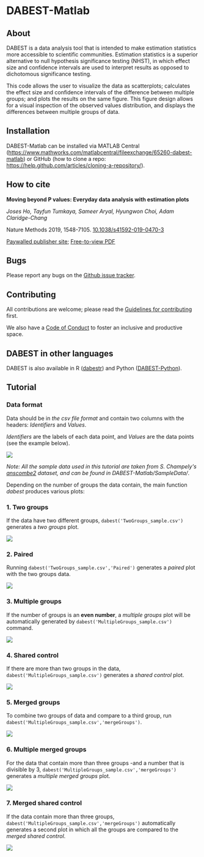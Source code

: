 # DABEST-Matlab

## About

DABEST is a data analysis tool that is intended to make estimation statistics more accessible to scientific communities. Estimation statistics is a superior alternative to null hypothesis significance testing (NHST), in which effect size and confidence intervals are used to interpret results as opposed to dichotomous significance testing.
 
This code allows the user to visualize the data as scatterplots; calculates the effect size and confidence intervals of the difference between multiple groups; and plots the results on the same figure. This figure design allows for a visual inspection of the observed values distribution, and displays the differences between multiple groups of data.

## Installation

DABEST-Matlab can be installed via MATLAB Central (https://www.mathworks.com/matlabcentral/fileexchange/65260-dabest-matlab) or GitHub (how to clone a repo: https://help.github.com/articles/cloning-a-repository/).

## How to cite

**Moving beyond P values: Everyday data analysis with estimation plots**

*Joses Ho, Tayfun Tumkaya, Sameer Aryal, Hyungwon Choi, Adam Claridge-Chang*

Nature Methods 2019, 1548-7105. [10.1038/s41592-019-0470-3](http://dx.doi.org/10.1038/s41592-019-0470-3)

[Paywalled publisher site](https://www.nature.com/articles/s41592-019-0470-3); [Free-to-view PDF](https://rdcu.be/bHhJ4)


## Bugs

Please report any bugs on the [Github issue tracker](https://github.com/ACCLAB/DABEST-Matlab/issues/new).


## Contributing

All contributions are welcome; please read the [Guidelines for contributing](https://github.com/ACCLAB/DABEST-Matlab/blob/master/CONTRIBUTING.md) first.

We also have a [Code of Conduct](https://github.com/ACCLAB/DABEST-Matlab/blob/master/CODE_OF_CONDUCT.md) to foster an inclusive and productive space.



## DABEST in other languages

DABEST is also available in R ([dabestr](https://github.com/ACCLAB/dabestr)) and Python ([DABEST-Python](https://github.com/ACCLAB/DABEST-Python)).


## Tutorial

### Data format

Data should be in *the csv file format* and contain two columns with the headers: *Identifiers* and *Values*.

*Identifiers* are the labels of each data point, and *Values* are the data points (see the example below).

![](https://github.com/ACCLAB/DABEST-Matlab/blob/master/SampleData/DataFormat.png)

*Note: All the sample data used in this tutorial are taken from S. Champely's  [anscombe2](https://www.rdocumentation.org/packages/PairedData/versions/0.9.9/topics/anscombe2) dataset, and can be found in DABEST-Matlab/SampleData/*.

Depending on the number of groups the data contain, the main function *dabest* produces various plots:

### 1. Two groups

If the data have two different groups, `dabest('TwoGroups_sample.csv')` generates a *two groups* plot.

![](https://github.com/ACCLAB/DABEST-Matlab/blob/master/SampleData/IndividualGroups/TwoGroups_sample.png)

### 2. Paired

Running `dabest('TwoGroups_sample.csv','Paired')` generates a *paired* plot with the two groups data.

![](https://github.com/ACCLAB/DABEST-Matlab/blob/master/SampleData/IndividualGroups/TwoGroupsPaired_sample.png)

### 3. Multiple groups

If the number of groups is an **even number**, a *multiple groups* plot will be automatically generated by `dabest('MultipleGroups_sample.csv')` command.  

![](https://github.com/ACCLAB/DABEST-Matlab/blob/master/SampleData/IndividualGroups/MultipleGroups_sample.png)

### 4. Shared control

If there are more than two groups in the data, `dabest('MultipleGroups_sample.csv')` generates a *shared control* plot.

![](https://github.com/ACCLAB/DABEST-Matlab/blob/master/SampleData/IndividualGroups/SharedControls_sample.png)

### 5. Merged groups

To combine two groups of data and compare to a third group, run `dabest('MultipleGroups_sample.csv','mergeGroups')`.

![](https://github.com/ACCLAB/DABEST-Matlab/blob/master/SampleData/MergedGroups/MergedGroups_sample.png)

### 6. Multiple merged groups

For the data that contain more than three groups -and a number that is divisible by 3, `dabest('MultipleGroups_sample.csv','mergeGroups')` generates a *multiple merged groups* plot.

![](https://github.com/ACCLAB/DABEST-Matlab/blob/master/SampleData/MergedGroups/MultipleMergedGroups_sample.png)

### 7. Merged shared control

If the data contain more than three groups, `dabest('MultipleGroups_sample.csv','mergeGroups')` automatically generates a second plot in which all the groups are compared to the *merged shared control*.

![](https://github.com/ACCLAB/DABEST-Matlab/blob/master/SampleData/MergedGroups/MergedSharedControl_sample.png)
